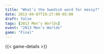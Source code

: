 ```yaml
---
title: "What’s the Swedish word for messy?"
date: 2013-04-07T19:27:00-05:00
draft: false
tags: [2013 Men’s Worlds]
event: "2013 Men’s Worlds"
game: "Final"
---
```

{{< game-details >}}
<!--more--> 
